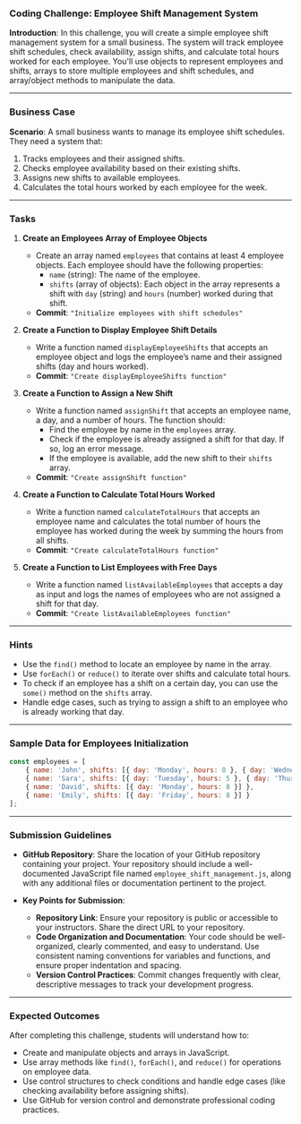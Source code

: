 ### Coding Challenge: Employee Shift Management System

**Introduction**: In this challenge, you will create a simple employee shift management system for a small business. The system will track employee shift schedules, check availability, assign shifts, and calculate total hours worked for each employee. You'll use objects to represent employees and shifts, arrays to store multiple employees and shift schedules, and array/object methods to manipulate the data.

---

### Business Case

**Scenario**: A small business wants to manage its employee shift schedules. They need a system that:
1. Tracks employees and their assigned shifts.
2. Checks employee availability based on their existing shifts.
3. Assigns new shifts to available employees.
4. Calculates the total hours worked by each employee for the week.

---

### Tasks

1. **Create an Employees Array of Employee Objects**

   - Create an array named `employees` that contains at least 4 employee objects. Each employee should have the following properties:
     - `name` (string): The name of the employee.
     - `shifts` (array of objects): Each object in the array represents a shift with `day` (string) and `hours` (number) worked during that shift.
   - **Commit**: `"Initialize employees with shift schedules"`

2. **Create a Function to Display Employee Shift Details**

   - Write a function named `displayEmployeeShifts` that accepts an employee object and logs the employee’s name and their assigned shifts (day and hours worked).
   - **Commit**: `"Create displayEmployeeShifts function"`

3. **Create a Function to Assign a New Shift**

   - Write a function named `assignShift` that accepts an employee name, a day, and a number of hours. The function should:
     - Find the employee by name in the `employees` array.
     - Check if the employee is already assigned a shift for that day. If so, log an error message.
     - If the employee is available, add the new shift to their `shifts` array.
   - **Commit**: `"Create assignShift function"`

4. **Create a Function to Calculate Total Hours Worked**

   - Write a function named `calculateTotalHours` that accepts an employee name and calculates the total number of hours the employee has worked during the week by summing the hours from all shifts.
   - **Commit**: `"Create calculateTotalHours function"`

5. **Create a Function to List Employees with Free Days**

   - Write a function named `listAvailableEmployees` that accepts a day as input and logs the names of employees who are not assigned a shift for that day.
   - **Commit**: `"Create listAvailableEmployees function"`

---

### Hints

- Use the `find()` method to locate an employee by name in the array.
- Use `forEach()` or `reduce()` to iterate over shifts and calculate total hours.
- To check if an employee has a shift on a certain day, you can use the `some()` method on the `shifts` array.
- Handle edge cases, such as trying to assign a shift to an employee who is already working that day.

---

### Sample Data for Employees Initialization

```javascript
const employees = [
    { name: 'John', shifts: [{ day: 'Monday', hours: 8 }, { day: 'Wednesday', hours: 6 }] },
    { name: 'Sara', shifts: [{ day: 'Tuesday', hours: 5 }, { day: 'Thursday', hours: 7 }] },
    { name: 'David', shifts: [{ day: 'Monday', hours: 8 }] },
    { name: 'Emily', shifts: [{ day: 'Friday', hours: 8 }] }
];
```

---

### Submission Guidelines

- **GitHub Repository**: Share the location of your GitHub repository containing your project. Your repository should include a well-documented JavaScript file named `employee_shift_management.js`, along with any additional files or documentation pertinent to the project.
  
- **Key Points for Submission**:
  - **Repository Link**: Ensure your repository is public or accessible to your instructors. Share the direct URL to your repository.
  - **Code Organization and Documentation**: Your code should be well-organized, clearly commented, and easy to understand. Use consistent naming conventions for variables and functions, and ensure proper indentation and spacing.
  - **Version Control Practices**: Commit changes frequently with clear, descriptive messages to track your development progress.

---

### Expected Outcomes

After completing this challenge, students will understand how to:

- Create and manipulate objects and arrays in JavaScript.
- Use array methods like `find()`, `forEach()`, and `reduce()` for operations on employee data.
- Use control structures to check conditions and handle edge cases (like checking availability before assigning shifts).
- Use GitHub for version control and demonstrate professional coding practices.